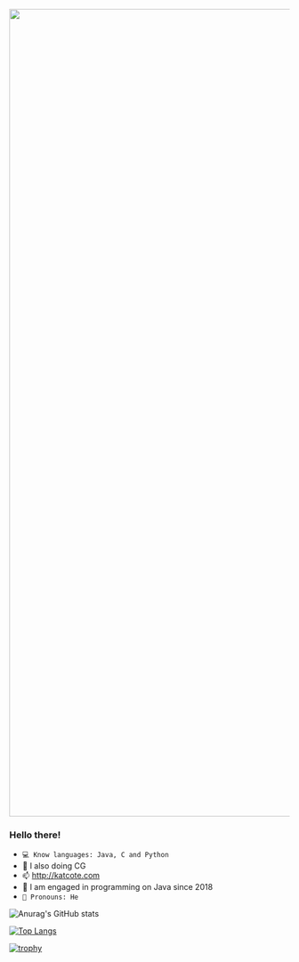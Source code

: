 <p align="center">
      <img src="https://i.ibb.co/Gs7gRHw/CSChat4-PS-2.png" width="1452">
</p>

### Hello there!
- `💻 Know languages: Java, C and Python`
- 🌱 I also doing CG
- `📫` http://katcote.com
- 📖 I am engaged in programming on Java since 2018
- `👻 Pronouns: He`

![Anurag's GitHub stats](https://github-readme-stats.vercel.app/api?username=katcote&show_icons=true&theme=github_dark&hide_border=true)

[![Top Langs](https://github-readme-stats.vercel.app/api/top-langs/?username=katcote&layout=compact&theme=github_dark&hide_border=true)](https://github.com/anuraghazra/github-readme-stats)

[![trophy](https://github-profile-trophy.vercel.app/?username=KatCote&theme=dark_lover&no-frame=true)](https://github.com/KatCote/github-profile-trophy)
